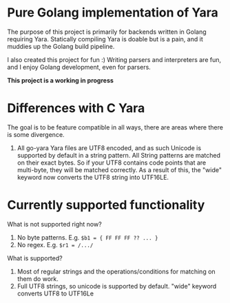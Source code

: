 # Pure Golang implementation of Yara 

The purpose of this project is primarily for backends written in
Golang requiring Yara. Statically compiling Yara is doable but is a
pain, and it muddies up the Golang build pipeline.

I also created this project for fun :) Writing parsers and
interpreters are fun, and I enjoy Golang development, even for
parsers.

<strong>This project is a working in progress</strong>

# Differences with C Yara

The goal is to be feature compatible in all ways, there are areas
where there is some divergence.

1. All go-yara Yara files are UTF8 encoded, and as such Unicode is
   supported by default in a string pattern. All String patterns are
   matched on their exact bytes. So if your UTF8 contains code points
   that are multi-byte, they will be matched correctly. As a result of
   this, the "wide" keyword now converts the UTF8 string into
   UTF16LE.

# Currently supported functionality

What is not supported right now?

1. No byte patterns. E.g. `$b1 = { FF FF FF ?? ... }`
2. No regex. E.g. `$r1 = /.../`

What is supported?

1. Most of regular strings and the operations/conditions for matching
   on them do work. 
2. Full UTF8 strings, so unicode is supported by default. "wide"
   keyword converts UTF8 to UTF16Le



